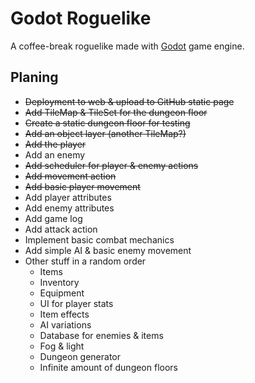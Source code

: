 # Godot Roguelike

A coffee-break roguelike made with [Godot](https://godotengine.org/) game engine.

## Planing

- ~~Deployment to web & upload to GitHub static page~~
- ~~Add TileMap & TileSet for the dungeon floor~~
- ~~Create a static dungeon floor for testing~~
- ~~Add an object layer (another TileMap?)~~
- ~~Add the player~~
- Add an enemy
- ~~Add scheduler for player & enemy actions~~
- ~~Add movement action~~
- ~~Add basic player movement~~
- Add player attributes
- Add enemy attributes
- Add game log
- Add attack action
- Implement basic combat mechanics
- Add simple AI & basic enemy movement
- Other stuff in a random order
    - Items
    - Inventory
    - Equipment
    - UI for player stats
    - Item effects
    - AI variations
    - Database for enemies & items
    - Fog & light
    - Dungeon generator
    - Infinite amount of dungeon floors
